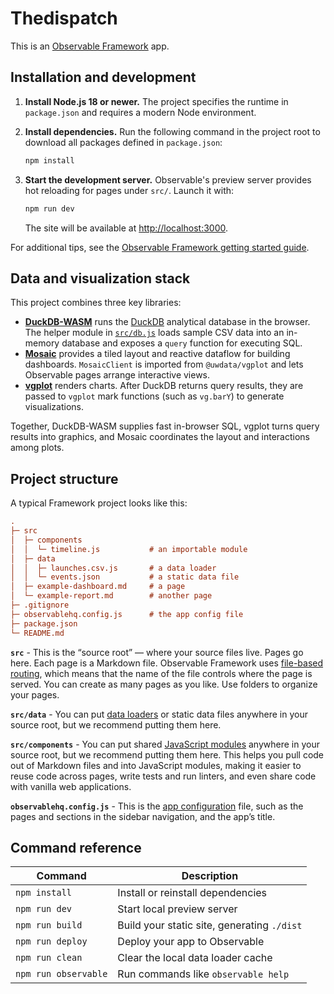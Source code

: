 # Thedispatch

This is an [Observable Framework](https://observablehq.com/framework/) app.

## Installation and development

1. **Install Node.js 18 or newer.** The project specifies the runtime in
   `package.json` and requires a modern Node environment.
2. **Install dependencies.** Run the following command in the project root to
   download all packages defined in `package.json`:

   ```bash
   npm install
   ```

3. **Start the development server.** Observable's preview server provides hot
   reloading for pages under `src/`. Launch it with:

   ```bash
   npm run dev
   ```

   The site will be available at <http://localhost:3000>.

For additional tips, see the [Observable Framework getting started
guide](https://observablehq.com/framework/getting-started).

## Data and visualization stack

This project combines three key libraries:

* **[DuckDB-WASM](https://github.com/duckdb/duckdb-wasm)** runs the
  [DuckDB](https://duckdb.org/) analytical database in the browser. The helper
  module in [`src/db.js`](./src/db.js) loads sample CSV data into an in-memory
  database and exposes a `query` function for executing SQL.
* **[Mosaic](https://uwdata.github.io/mosaic/)** provides a tiled layout and
  reactive dataflow for building dashboards. `MosaicClient` is imported from
  `@uwdata/vgplot` and lets Observable pages arrange interactive views.
* **[vgplot](https://github.com/uwdata/vgplot)** renders charts. After DuckDB
  returns query results, they are passed to `vgplot` mark functions (such as
  `vg.barY`) to generate visualizations.

Together, DuckDB-WASM supplies fast in-browser SQL, vgplot turns query results
into graphics, and Mosaic coordinates the layout and interactions among plots.

## Project structure

A typical Framework project looks like this:

```ini
.
├─ src
│  ├─ components
│  │  └─ timeline.js           # an importable module
│  ├─ data
│  │  ├─ launches.csv.js       # a data loader
│  │  └─ events.json           # a static data file
│  ├─ example-dashboard.md     # a page
│  └─ example-report.md        # another page
├─ .gitignore
├─ observablehq.config.js      # the app config file
├─ package.json
└─ README.md
```

**`src`** - This is the “source root” — where your source files live. Pages go here. Each page is a Markdown file. Observable Framework uses [file-based routing](https://observablehq.com/framework/project-structure#routing), which means that the name of the file controls where the page is served. You can create as many pages as you like. Use folders to organize your pages.


**`src/data`** - You can put [data loaders](https://observablehq.com/framework/data-loaders) or static data files anywhere in your source root, but we recommend putting them here.

**`src/components`** - You can put shared [JavaScript modules](https://observablehq.com/framework/imports) anywhere in your source root, but we recommend putting them here. This helps you pull code out of Markdown files and into JavaScript modules, making it easier to reuse code across pages, write tests and run linters, and even share code with vanilla web applications.

**`observablehq.config.js`** - This is the [app configuration](https://observablehq.com/framework/config) file, such as the pages and sections in the sidebar navigation, and the app’s title.

## Command reference

| Command           | Description                                              |
| ----------------- | -------------------------------------------------------- |
| `npm install`            | Install or reinstall dependencies                        |
| `npm run dev`        | Start local preview server                               |
| `npm run build`      | Build your static site, generating `./dist`              |
| `npm run deploy`     | Deploy your app to Observable                            |
| `npm run clean`      | Clear the local data loader cache                        |
| `npm run observable` | Run commands like `observable help`                      |
